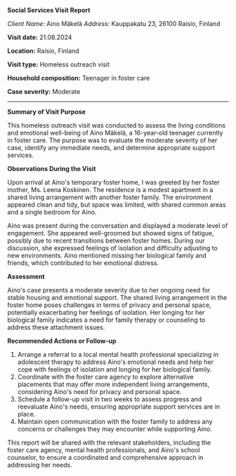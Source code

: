 **Social Services Visit Report**

*Client Name:* Aino Mäkelä
*Address:* Kauppakatu 23, 26100 Raisio, Finland

**Visit date:** 21.08.2024

**Location:** Raisio, Finland

**Visit type:** Homeless outreach visit

**Household composition:** Teenager in foster care

**Case severity:** Moderate

---

**Summary of Visit Purpose**

This homeless outreach visit was conducted to assess the living conditions and emotional well-being of Aino Mäkelä, a 16-year-old teenager currently in foster care. The purpose was to evaluate the moderate severity of her case, identify any immediate needs, and determine appropriate support services.

**Observations During the Visit**

Upon arrival at Aino's temporary foster home, I was greeted by her foster mother, Ms. Leena Koskinen. The residence is a modest apartment in a shared living arrangement with another foster family. The environment appeared clean and tidy, but space was limited, with shared common areas and a single bedroom for Aino.

Aino was present during the conversation and displayed a moderate level of engagement. She appeared well-groomed but showed signs of fatigue, possibly due to recent transitions between foster homes. During our discussion, she expressed feelings of isolation and difficulty adjusting to new environments. Aino mentioned missing her biological family and friends, which contributed to her emotional distress.

**Assessment**

Aino's case presents a moderate severity due to her ongoing need for stable housing and emotional support. The shared living arrangement in the foster home poses challenges in terms of privacy and personal space, potentially exacerbating her feelings of isolation. Her longing for her biological family indicates a need for family therapy or counseling to address these attachment issues.

**Recommended Actions or Follow-up**

1. Arrange a referral to a local mental health professional specializing in adolescent therapy to address Aino's emotional needs and help her cope with feelings of isolation and longing for her biological family.
2. Coordinate with the foster care agency to explore alternative placements that may offer more independent living arrangements, considering Aino's need for privacy and personal space.
3. Schedule a follow-up visit in two weeks to assess progress and reevaluate Aino's needs, ensuring appropriate support services are in place.
4. Maintain open communication with the foster family to address any concerns or challenges they may encounter while supporting Aino.

This report will be shared with the relevant stakeholders, including the foster care agency, mental health professionals, and Aino's school counselor, to ensure a coordinated and comprehensive approach in addressing her needs.